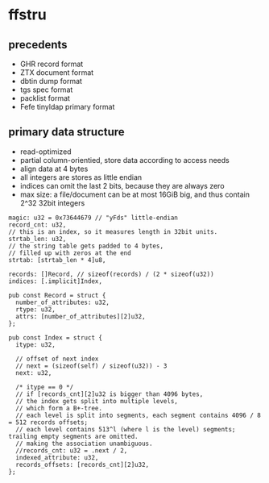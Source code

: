 # ffstru

## precedents
- GHR record format
- ZTX document format
- dbtin dump format
- tgs spec format
- packlist format
- Fefe tinyldap primary format

## primary data structure
- read-optimized
- partial column-orientied, store data according to access needs
- align data at 4 bytes
- all integers are stores as little endian
- indices can omit the last 2 bits, because they are always zero
- max size: a file/document can be at most 16GiB big, and thus contain
  2^32 32bit integers

```zig
magic: u32 = 0x73644679 // "yFds" little-endian
record_cnt: u32,
// this is an index, so it measures length in 32bit units.
strtab_len: u32,
// the string table gets padded to 4 bytes,
// filled up with zeros at the end
strtab: [strtab_len * 4]u8,

records: []Record, // sizeof(records) / (2 * sizeof(u32))
indices: [.implicit]Index,

pub const Record = struct {
  number_of_attributes: u32,
  rtype: u32,
  attrs: [number_of_attributes][2]u32,
};

pub const Index = struct {
  itype: u32,

  // offset of next index
  // next = (sizeof(self) / sizeof(u32)) - 3
  next: u32,

  /* itype == 0 */
  // if [records_cnt][2]u32 is bigger than 4096 bytes,
  // the index gets split into multiple levels,
  // which form a B+-tree.
  // each level is split into segments, each segment contains 4096 / 8 = 512 records offsets;
  // each level contains 513^l (where l is the level) segments; trailing empty segments are omitted.
  // making the association unambiguous.
  //records_cnt: u32 = .next / 2,
  indexed_attribute: u32,
  records_offsets: [records_cnt][2]u32,
};
```
